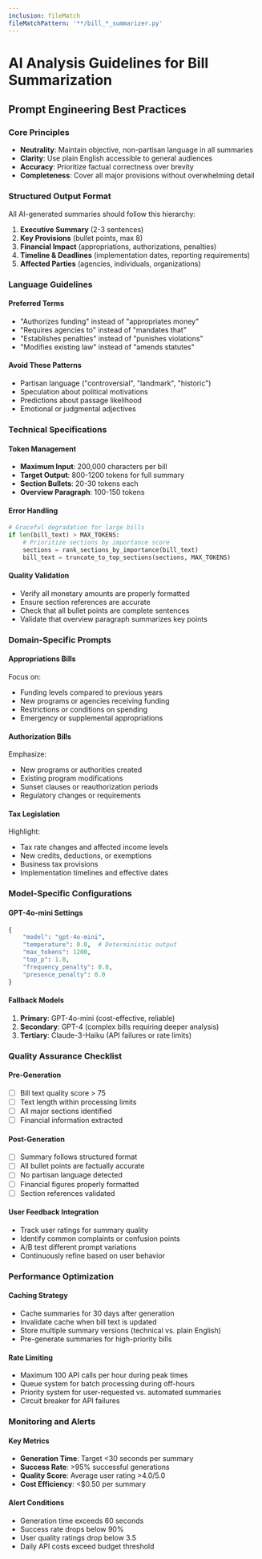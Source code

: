 ```yaml
---
inclusion: fileMatch
fileMatchPattern: '**/bill_*_summarizer.py'
---
```


# AI Analysis Guidelines for Bill Summarization

## Prompt Engineering Best Practices

### Core Principles
- **Neutrality**: Maintain objective, non-partisan language in all summaries
- **Clarity**: Use plain English accessible to general audiences
- **Accuracy**: Prioritize factual correctness over brevity
- **Completeness**: Cover all major provisions without overwhelming detail

### Structured Output Format
All AI-generated summaries should follow this hierarchy:
1. **Executive Summary** (2-3 sentences)
2. **Key Provisions** (bullet points, max 8)
3. **Financial Impact** (appropriations, authorizations, penalties)
4. **Timeline & Deadlines** (implementation dates, reporting requirements)
5. **Affected Parties** (agencies, individuals, organizations)

### Language Guidelines

#### Preferred Terms
- "Authorizes funding" instead of "appropriates money"
- "Requires agencies to" instead of "mandates that"
- "Establishes penalties" instead of "punishes violations"
- "Modifies existing law" instead of "amends statutes"

#### Avoid These Patterns
- Partisan language ("controversial", "landmark", "historic")
- Speculation about political motivations
- Predictions about passage likelihood
- Emotional or judgmental adjectives

### Technical Specifications

#### Token Management
- **Maximum Input**: 200,000 characters per bill
- **Target Output**: 800-1200 tokens for full summary
- **Section Bullets**: 20-30 tokens each
- **Overview Paragraph**: 100-150 tokens

#### Error Handling
```python
# Graceful degradation for large bills
if len(bill_text) > MAX_TOKENS:
    # Prioritize sections by importance score
    sections = rank_sections_by_importance(bill_text)
    bill_text = truncate_to_top_sections(sections, MAX_TOKENS)
```

#### Quality Validation
- Verify all monetary amounts are properly formatted
- Ensure section references are accurate
- Check that all bullet points are complete sentences
- Validate that overview paragraph summarizes key points

### Domain-Specific Prompts

#### Appropriations Bills
Focus on:
- Funding levels compared to previous years
- New programs or agencies receiving funding
- Restrictions or conditions on spending
- Emergency or supplemental appropriations

#### Authorization Bills
Emphasize:
- New programs or authorities created
- Existing program modifications
- Sunset clauses or reauthorization periods
- Regulatory changes or requirements

#### Tax Legislation
Highlight:
- Tax rate changes and affected income levels
- New credits, deductions, or exemptions
- Business tax provisions
- Implementation timelines and effective dates

### Model-Specific Configurations

#### GPT-4o-mini Settings
```python
{
    "model": "gpt-4o-mini",
    "temperature": 0.0,  # Deterministic output
    "max_tokens": 1200,
    "top_p": 1.0,
    "frequency_penalty": 0.0,
    "presence_penalty": 0.0
}
```

#### Fallback Models
1. **Primary**: GPT-4o-mini (cost-effective, reliable)
2. **Secondary**: GPT-4 (complex bills requiring deeper analysis)
3. **Tertiary**: Claude-3-Haiku (API failures or rate limits)

### Quality Assurance Checklist

#### Pre-Generation
- [ ] Bill text quality score > 75
- [ ] Text length within processing limits
- [ ] All major sections identified
- [ ] Financial information extracted

#### Post-Generation
- [ ] Summary follows structured format
- [ ] All bullet points are factually accurate
- [ ] No partisan language detected
- [ ] Financial figures properly formatted
- [ ] Section references validated

#### User Feedback Integration
- Track user ratings for summary quality
- Identify common complaints or confusion points
- A/B test different prompt variations
- Continuously refine based on user behavior

### Performance Optimization

#### Caching Strategy
- Cache summaries for 30 days after generation
- Invalidate cache when bill text is updated
- Store multiple summary versions (technical vs. plain English)
- Pre-generate summaries for high-priority bills

#### Rate Limiting
- Maximum 100 API calls per hour during peak times
- Queue system for batch processing during off-hours
- Priority system for user-requested vs. automated summaries
- Circuit breaker for API failures

### Monitoring and Alerts

#### Key Metrics
- **Generation Time**: Target <30 seconds per summary
- **Success Rate**: >95% successful generations
- **Quality Score**: Average user rating >4.0/5.0
- **Cost Efficiency**: <$0.50 per summary

#### Alert Conditions
- Generation time exceeds 60 seconds
- Success rate drops below 90%
- User quality ratings drop below 3.5
- Daily API costs exceed budget threshold